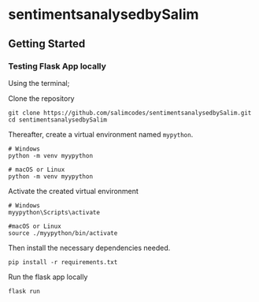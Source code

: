 # sentimentsanalysedbySalim

## Getting Started

### Testing Flask App locally

Using the terminal;

Clone the repository

```
git clone https://github.com/salimcodes/sentimentsanalysedbySalim.git
cd sentimentsanalysedbySalim
```


Thereafter, create a virtual environment named `mypython`.

```
# Windows
python -m venv myypython

# macOS or Linux
python -m venv myypython
```

Activate the created virtual environment
```
# Windows
myypython\Scripts\activate

#macOS or Linux
source ./myypython/bin/activate
```

Then install the necessary dependencies needed.

``` 
pip install -r requirements.txt
```

Run the flask app locally

```
flask run
```

